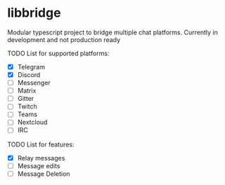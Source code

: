 # libbridge

Modular typescript project to bridge multiple chat platforms. Currently in development and not production ready

TODO List for supported platforms:

- [x] Telegram
- [x] Discord
- [ ] Messenger
- [ ] Matrix
- [ ] Gitter
- [ ] Twitch
- [ ] Teams
- [ ] Nextcloud
- [ ] IRC

TODO List for features:

- [x] Relay messages
- [ ] Message edits
- [ ] Message Deletion
